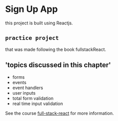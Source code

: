 # Sign Up App
this project is built using Reactjs.

## `practice project`

that was made following the book fullstackReact.

## 'topics discussed in this chapter'

- forms
- events
- event handlers
- user inputs
- total form validation
- real time input validation

See the course [full-stack-react](https://www.newline.co/fullstack-react/) for more information.
